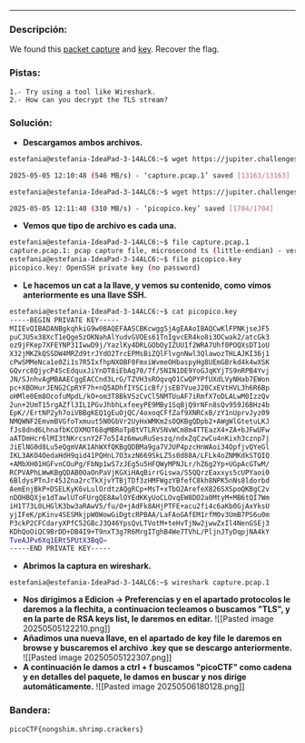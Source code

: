 ***
### Descripción:
We found this [packet capture](https://jupiter.challenges.picoctf.org/static/0c84d3636dd088d9fe4efd5d0d869a06/capture.pcap) and [key](https://jupiter.challenges.picoctf.org/static/0c84d3636dd088d9fe4efd5d0d869a06/picopico.key). Recover the flag.

### Pistas: 
```
1.- Try using a tool like Wireshark.
2.- How can you decrypt the TLS stream?
```

### Solución:
- **Descargamos ambos archivos.**
```bash
estefania@estefania-IdeaPad-3-14ALC6:~$ wget https://jupiter.challenges.picoctf.org/static/0c84d3636dd088d9fe4efd5d0d869a06/capture.pcap 

2025-05-05 12:10:48 (546 MB/s) - ‘capture.pcap.1’ saved [13163/13163]

estefania@estefania-IdeaPad-3-14ALC6:~$ wget https://jupiter.challenges.picoctf.org/static/0c84d3636dd088d9fe4efd5d0d869a06/picopico.key

2025-05-05 12:11:40 (310 MB/s) - ‘picopico.key’ saved [1704/1704]
```
- **Vemos que tipo de archivo es cada una.**
```bash
estefania@estefania-IdeaPad-3-14ALC6:~$ file capture.pcap.1
capture.pcap.1: pcap capture file, microsecond ts (little-endian) - version 2.4 (Ethernet, capture length 65535)
estefania@estefania-IdeaPad-3-14ALC6:~$ file picopico.key 
picopico.key: OpenSSH private key (no password)
```
- **Le hacemos un cat a la llave, y vemos su contenido, como vimos anteriormente es una llave SSH.**
```bash
estefania@estefania-IdeaPad-3-14ALC6:~$ cat picopico.key 
-----BEGIN PRIVATE KEY-----
MIIEvQIBADANBgkqhkiG9w0BAQEFAASCBKcwggSjAgEAAoIBAQCwKlFPNKjseJF5
puCJU5x38XcT1eQge5zOKNahAlYudvGVOEs61TnIgvcER4ko8i3OCwak2/atcGk3
oz9jFKep7XFEYNP31IwwD9j/YazlKy4DRLGObOyIZUU1f2WRA7Uhf0POQXsDT1oU
X32jMKZkQSSDW4MRZd9trJYdO2TrcEPMsBiZQlFlvgnNwl3QlawozTHLAJKI36j1
cPwSMMeNca1e0Zi1s7R5IxfhpNXOBF0FmxiWvmeOHbaspyHg8UEmGBrkd4k4wXSK
GQvrc8QjycP4ScEdquxJiYnDT8iEbAq70/7f/5NIN1DE9YoGJqKYjTS9nRPB4Yvj
JN/SJnhvAgMBAAECggEACCnd3LrG/TZVH3sROqvqO1CwQPYPfUXdLVyNHab7EWon
pc+XBOHurJENG2CpRYF7h+nQ5ADhfIYSCicBf/jsEB7VueJ20CxEVtHVL3h6R6Bp
oHMle0Em8OcofuMpdL/kO+om3T8BkVSzCvCl5NMTUuAF7iRmfX7oDLALwM0IzzQv
2un+2UmT15rgAZfl3IL1PGvJhbhLxfeeyPE9MBy1SqBjQ9rNFn8sQv959J6BHz4b
EpK//ErtNP2yh7oiVBBgKEQ1gEuOjQC/4oxoqCFfZaf9XNRCxB/zY1nUprvJyz09
NMQWNF2EmvmBVGfoTxmuut5N0GbVr2UyHxWMKm2sOQKBgQDpb2+AWgWlGtetuLKJ
fJs8dnd6LhnafbKCOXMOT68qMBRoTpBtVTLRVSNvWCm8m4TTEazX4+ZA+bJFwUFw
aATDmHcr6lMI3tNKrcsnY2F7o5I4z6mwuRuSeszq/ndxZqCzwCu4nKixh3cznp7j
JiElNG0d8Lu5eQgmVAK1AhWXfQKBgQDBMa9ga7VJUP4pzcHnWAoi34OpfjvQYeGl
IKL3AKO4OedaHdH9qid41PQHnL7O3xzN669SkLZ5s0d88A/LFLk4oZNMKdkSTQIQ
+AMbXH01HGFvnCOuPg/FbNp1wS7zJEg5u5HFQWyMPNJLr/hZ6g2Yp+UGpAcGTwM/
RCPVAPhLWwKBgQDAB0OaOnPaVjKGXiHAqBirrGiswa/S5QQrzEaxxys5cUPYaoi0
6BldysPTnJr45JZna2rcTkXjvYTBjTDf3zHMFWgzYBfefC8kh8NPK5nNs8ldorbd
AemEnjBkP+DSELKyK6vLulOrdtzAQgRCp+MsT+xTbO2ArefeX826SXSpoQKBgC2v
nDOHBQXje1dTawlUToFUrgQE8AwlOYEdKKyUoCLOvqEW8DO2a0MtyM+MB6tQI7Wm
iH1T73L0LHGlK3bw3aRAwV5/fu/O+jAdFk8AHjPTFE+acu2fi4c6aKb0GjAxYksU
yjIFeK/pKinv4SESMkjpW0WowGiDgtcRPBAA/LaFAoGAfEM1rfM0v3UmB7PS6u0m
P3ckP2CFCdaryXPfC52GBcJ3Q46YpsQvLTVotM+teHvTjNw2jwwZxIl4NenGSEj3
KDhQoOiQC9BrDD+DB4I9+T9nxT3g7R6MrgITghB4We7TVhL/PljnJTyDqpjNA4kY
TveAJPv6Xq1ERt5PUtX3BqQ=
-----END PRIVATE KEY-----
```
- **Abrimos la captura en wireshark.**
```
estefania@estefania-IdeaPad-3-14ALC6:~$ wireshark capture.pcap.1 
```
- **Nos dirigimos a Edicion -> Preferencias y en el apartado protocolos le daremos a la flechita, a continuacion tecleamos o buscamos "TLS", y en la parte de RSA keys list, le daremos en editar.**
![[Pasted image 20250505122210.png]]
-  **Añadimos una nueva llave, en el apartado de key file le daremos en browse y buscaremos el archivo .key que se descargo anteriormente.**
![[Pasted image 20250505122307.png]]
- **A continuación le damos a ctrl + f buscamos "picoCTF" como cadena y en detalles del paquete, le damos en buscar y nos dirige automáticamente.**
![[Pasted image 20250506180128.png]]
### Bandera:
```
picoCTF{nongshim.shrimp.crackers}
```
